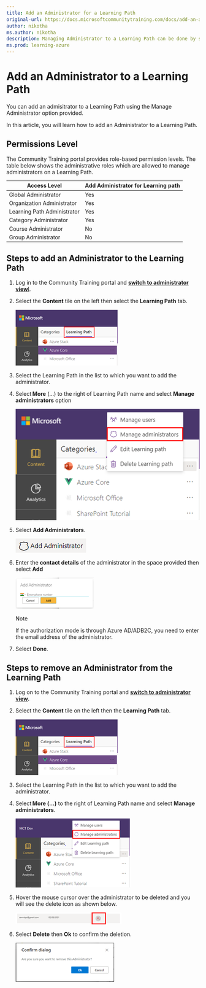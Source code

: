 ```yaml
---
title: Add an Administrator for a Learning Path
original-url: https://docs.microsoftcommunitytraining.com/docs/add-an-administrator-for-a-learning-path
author: nikotha
ms.author: nikotha
description: Managing Administrator to a Learning Path can be done by selecting a Learning Path which you have created and using the Manage Administrator option provided.
ms.prod: learning-azure
---
```


# Add an Administrator to a Learning Path

You can add an admisitrator to a Learning Path using the Manage Administrator option provided.

In this article, you will learn how to add an Administrator to a Learning Path.

## Permissions Level

The Community Training portal provides role-based permission levels. The table below shows the administrative roles which are allowed to manage administrators on a Learning Path.

| Access Level  | Add Administrator for Learning path |
| --- | --- |
| Global Administrator | Yes |
| Organization Administrator | Yes |
| Learning Path Administrator | Yes |
| Category Administrator | Yes|
| Course Administrator | No |
| Group Administrator | No |

## Steps to add an Administrator to the Learning Path

1. Log in to the Community Training portal and [**switch to administrator view**l](../../../get-started/step-by-step-configuration-guide.md#step-2--switch-to-administrator-view-of-the-portal).

1. Select the **Content** tile on the left then select the **Learning Path** tab.

    ![Select Learning Path from Content.](../../../media/image%28388%29.png)

1. Select the Learning Path in the list to which you want to add the administrator.

1. Select **More** (…) to the right of Learning Path name and select **Manage administrators** option

    ![Select Manage administrators from More.](../../../media/image%28429%29.png)

1. Select **Add Administrators**.

    ![Add Administrators button.](../../../media/image%28397%29.png)

1. Enter the **contact details** of the administrator in the space provided then select **Add**

    ![Add contact details for admin by phone number.](../../../media/image%28399%29.png)

    > [!NOTE]
    > If the authorization mode is through Azure AD/ADB2C, you need to enter the email address of the administrator.

1. Select **Done**.

## Steps to remove an Administrator from the Learning Path

1. Log on to the Community Training portal and [**switch to administrator view**](../../../get-started/step-by-step-configuration-guide.md#step-2--switch-to-administrator-view-of-the-portal).

1. Select the **Content** tile on the left then the **Learning Path** tab.

    ![Learning Path from Content.](../../../media/image%28388%29.png)

1. Select the Learning Path in the list to which you want to add the administrator.

1. Select **More (…)** to the right of Learning Path name and select **Manage administrators**.

    ![Manage administrators from More.](../../../media/image%28400%29.png)

1. Hover the mouse cursor over the administrator to be deleted and you will see the delete icon as shown below.

    ![Delete Administrator icon](../../../media/image%28401%29.png)

1. Select **Delete** then **Ok** to confirm the deletion.

    ![Confirm deletion dialogue](../../../media/image%28402%29.png)
